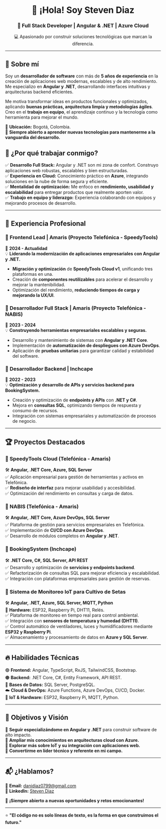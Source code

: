 <div align="center">
  
# 👋 ¡Hola! Soy Steven Diaz  

### 🚀 Full Stack Developer | Angular & .NET | Azure Cloud  

💻 Apasionado por construir soluciones tecnológicas que marcan la diferencia.  

</div>

---

## 🌟 Sobre mí  

Soy un **desarrollador de software** con más de **5 años de experiencia** en la creación de aplicaciones web modernas, escalables y de alto rendimiento.  
Me especializo en **Angular y .NET**, desarrollando interfaces intuitivas y arquitecturas backend eficientes.  

Me motiva transformar ideas en productos funcionales y optimizados, aplicando **buenas prácticas, arquitectura limpia y metodologías ágiles**.  
Creo en el **trabajo en equipo**, el aprendizaje continuo y la tecnología como herramienta para mejorar el mundo.  

📍 **Ubicación:** Bogotá, Colombia.  
🎯 **Siempre abierto a aprender nuevas tecnologías para mantenerme a la vanguardia del desarrollo.**  

## 🚀 ¿Por qué trabajar conmigo?  

✅ **Desarrollo Full Stack:** Angular y .NET son mi zona de confort. Construyo aplicaciones web robustas, escalables y bien estructuradas.  
✅ **Experiencia en Cloud:** Conocimiento práctico en **Azure**, integrando soluciones en la nube de forma segura y eficiente.  
✅ **Mentalidad de optimización:** Me enfoco en **rendimiento, usabilidad y escalabilidad** para entregar productos que realmente aporten valor.  
✅ **Trabajo en equipo y liderazgo:** Experiencia colaborando con equipos y mejorando procesos de desarrollo.  

---

## 💼 Experiencia Profesional  

### 🔹 **Frontend Lead | Amaris (Proyecto Telefónica - SpeedyTools)**  
📆 **2024 - Actualidad**  
💡 **Liderando la modernización de aplicaciones empresariales con Angular y .NET.**  
- **Migración y optimización** de **SpeedyTools Cloud v1**, unificando tres plataformas en una.  
- Creación de **componentes reutilizables** para acelerar el desarrollo y mejorar la mantenibilidad.  
- Optimización del rendimiento, **reduciendo tiempos de carga y mejorando la UX/UI**.  

### 🔹 **Desarrollador Full Stack | Amaris (Proyecto Telefónica - NABIS)**  
📆 **2023 - 2024**  
💡 **Construyendo herramientas empresariales escalables y seguras.**  
- Desarrollo y mantenimiento de sistemas con **Angular y .NET Core**.  
- Implementación de **automatización de despliegues con Azure DevOps**.  
- Aplicación de **pruebas unitarias** para garantizar calidad y estabilidad del software.  

### 🔹 **Desarrollador Backend | Inchcape**  
📆 **2022 - 2023**  
💡 **Optimización y desarrollo de APIs y servicios backend para BookingSystem.**  
- Creación y optimización de **endpoints y APIs** con **.NET y C#**.  
- Mejora en **consultas SQL**, optimizando tiempos de respuesta y consumo de recursos.  
- Integración con sistemas empresariales y automatización de procesos de negocio.  

---

## 🏆 Proyectos Destacados  

### **📌 SpeedyTools Cloud (Telefónica - Amaris)**  
🛠 **Angular, .NET Core, Azure, SQL Server**  
✅ Aplicación empresarial para gestión de herramientas y activos en Telefónica.  
✅ **Rediseño de interfaz** para mejorar usabilidad y accesibilidad.  
✅ Optimización del rendimiento en consultas y carga de datos.  

### **📌 NABIS (Telefónica - Amaris)**  
🛠 **Angular, .NET Core, Azure DevOps, SQL Server**  
✅ Plataforma de gestión para servicios empresariales en Telefónica.  
✅ Implementación de **CI/CD con Azure DevOps**.  
✅ Desarrollo de módulos completos en **Angular y .NET**.  

### **📌 BookingSystem (Inchcape)**  
🛠 **.NET Core, C#, SQL Server, API REST**  
✅ Desarrollo y optimización de **servicios y endpoints backend**.  
✅ Refactorización de consultas SQL para mejorar eficiencia y escalabilidad.  
✅ Integración con plataformas empresariales para gestión de reservas.  

### **📌 Sistema de Monitoreo IoT para Cultivo de Setas**  
🛠 **Angular, .NET, Azure, SQL Server, MQTT, Python**  
🔧 **Hardware:** ESP32, Raspberry Pi, DHT11, Relés.  
✅ Plataforma de monitoreo en tiempo real para control ambiental.  
✅ Integración con **sensores de temperatura y humedad (DHT11)**.  
✅ Control automático de ventiladores, luces y humidificadores mediante **ESP32 y Raspberry Pi**.  
✅ Almacenamiento y procesamiento de datos en **Azure y SQL Server**.  

---

## 🔥 Habilidades Técnicas  

🟢 **Frontend:** Angular, TypeScript, RxJS, TailwindCSS, Bootstrap.  
🟠 **Backend:** .NET Core, C#, Entity Framework, API REST.  
🔵 **Bases de Datos:** SQL Server, PostgreSQL.  
☁️ **Cloud & DevOps:** Azure Functions, Azure DevOps, CI/CD, Docker.  
📱 **IoT & Hardware:** ESP32, Raspberry Pi, MQTT, Python.  

---

## 🎯 Objetivos y Visión  

📌 **Seguir especializándome en Angular y .NET** para construir software de alto impacto.  
📌 **Ampliar mis conocimientos en arquitecturas cloud con Azure.**  
📌 **Explorar más sobre IoT y su integración con aplicaciones web.**  
📌 **Convertirme en líder técnico y referente en mi campo.**  

---

## 📬 ¿Hablamos?  

📧 **Email:** [danidiaz0799@gmail.com](mailto:danidiaz0799@gmail.com)  
🔗 **LinkedIn:** [Steven Diaz](https://www.linkedin.com/in/steven-diaz-salamanca-7b45b8241)  

🚀 **¡Siempre abierto a nuevas oportunidades y retos emocionantes!**  

---

⭐ **"El código no es solo líneas de texto, es la forma en que construimos el futuro."**  
